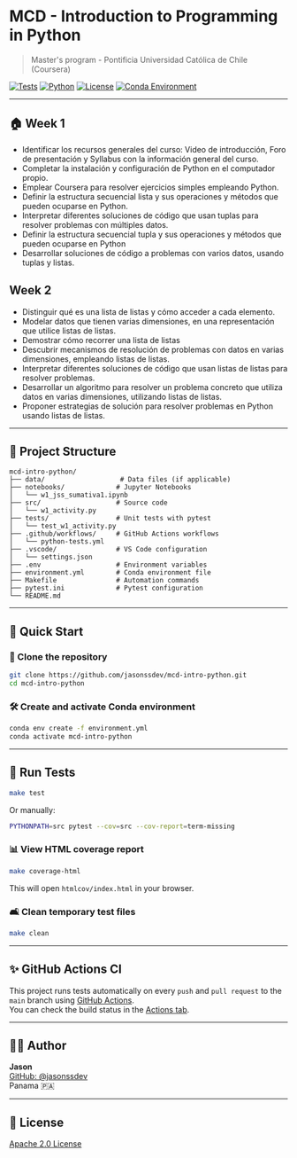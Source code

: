 # MCD - Introduction to Programming in Python

> Master's program - Pontificia Universidad Católica de Chile (Coursera)

[![Tests](https://github.com/jasonssdev/mcd-intro-python/actions/workflows/python-tests.yml/badge.svg)](https://github.com/jasonssdev/mcd-intro-python/actions)
[![Python](https://img.shields.io/badge/Python-3.12-blue?logo=python)](https://www.python.org/)
[![License](https://img.shields.io/badge/License-Apache_2.0-blue.svg)](LICENSE)
[![Conda Environment](https://img.shields.io/badge/environment-conda-green?logo=anaconda)](environment.yml)

---

## 🏠 Week 1

* Identificar los recursos generales del curso: Video de introducción, Foro de presentación y Syllabus con la información general del curso.
* Completar la instalación y configuración de Python en el computador propio.
* Emplear Coursera para resolver ejercicios simples empleando Python.
* Definir la estructura secuencial lista y sus operaciones y métodos que pueden ocuparse en Python.
* Interpretar diferentes soluciones de código que usan tuplas para resolver problemas con múltiples datos.
* Definir la estructura secuencial tupla y sus operaciones y métodos que pueden ocuparse en Python
* Desarrollar soluciones de código a problemas con varios datos, usando tuplas y listas.

## Week 2

* Distinguir qué es una lista de listas y cómo acceder a cada elemento.
* Modelar datos que tienen varias dimensiones, en una representación que utilice listas de listas.
* Demostrar cómo recorrer una lista de listas
* Descubrir mecanismos de resolución de problemas con datos en varias dimensiones, empleando listas de listas.
* Interpretar diferentes soluciones de código que usan listas de listas para resolver problemas.
* Desarrollar un algoritmo para resolver un problema concreto que utiliza datos en varias dimensiones, utilizando listas de listas.
* Proponer estrategias de solución para resolver problemas en Python usando listas de listas.

---

## 📁 Project Structure

```
mcd-intro-python/
├── data/                   # Data files (if applicable)
├── notebooks/             # Jupyter Notebooks
│   └── w1_jss_sumativa1.ipynb
├── src/                   # Source code
│   └── w1_activity.py
├── tests/                 # Unit tests with pytest
│   └── test_w1_activity.py
├── .github/workflows/     # GitHub Actions workflows
│   └── python-tests.yml
├── .vscode/               # VS Code configuration
│   └── settings.json
├── .env                   # Environment variables
├── environment.yml        # Conda environment file
├── Makefile               # Automation commands
├── pytest.ini             # Pytest configuration
└── README.md
```

---

## 🚀 Quick Start

### 🔄 Clone the repository

```bash
git clone https://github.com/jasonssdev/mcd-intro-python.git
cd mcd-intro-python
```

### 🛠️ Create and activate Conda environment

```bash
conda env create -f environment.yml
conda activate mcd-intro-python
```

---

## 🧪 Run Tests

```bash
make test
```

Or manually:

```bash
PYTHONPATH=src pytest --cov=src --cov-report=term-missing
```

### 📊 View HTML coverage report

```bash
make coverage-html
```
This will open `htmlcov/index.html` in your browser.

### 🛋️ Clean temporary test files

```bash
make clean
```

---

## ✨ GitHub Actions CI

This project runs tests automatically on every `push` and `pull request` to the `main` branch using [GitHub Actions](https://github.com/features/actions).  
You can check the build status in the [Actions tab](https://github.com/jasonssdev/mcd-intro-python/actions).

---

## 🧑‍💻 Author

**Jason**  
[GitHub: @jasonssdev](https://github.com/jasonssdev)  
Panama 🇵🇦

---

## 📄 License

[Apache 2.0 License](LICENSE)
